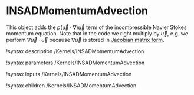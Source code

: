 # INSADMomentumAdvection

This object adds the $\rho\left(\vec u \cdot\nabla\right)\vec u$ term of the
incompressible Navier Stokes momentum equation. Note that in the code we right
multiply by $\vec u$, e.g. we perform $\nabla\vec u \cdot \vec u$ because
$\nabla \vec u$ is stored in [Jacobian matrix form](https://en.wikipedia.org/wiki/Jacobian_matrix_and_determinant).

!syntax description /Kernels/INSADMomentumAdvection<RESIDUAL>

!syntax parameters /Kernels/INSADMomentumAdvection<RESIDUAL>

!syntax inputs /Kernels/INSADMomentumAdvection<RESIDUAL>

!syntax children /Kernels/INSADMomentumAdvection<RESIDUAL>
